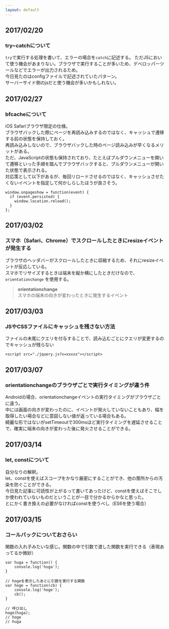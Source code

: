 ```yaml
---
layout: default
---
```


## 2017/02/20
### try~catchについて  
`try`で実行する処理を書いて、エラーの場合を`catch`に記述する。
ただJSにおいて使う機会があまりない。ブラウザで実行することが多いため、デベロッパーツールなどでエラーが出力されるため。  
今日見たのはconfigファイルで記述されていたパターン。  
サーバーサイド側のjsだと使う機会が多いかもしれない。  
  
## 2017/02/27  
### bfcacheについて  
iOS Safariブラウザ限定の仕様。  
ブラウザバックした際にページを再読み込みするのではなく、キャッシュで遷移する前の状態を保持しておく。  
再読み込みしないので、ブラウザバックした時のページ読み込みが早くなるメリットがある。  
ただ、JavaScriptの状態も保持されており、たとえばブルダウンメニューを開いて遷移といった手順を踏んでブラウザバックすると、プルダウンメニューが開いた状態で表示される。  
対応策として以下があるが、毎回リロードさせるのではなく、キャッシュさせたくないイベントを指定して何かしらしたほうが良さそう。
```
window.onpageshow = function(event) {
  if (event.persisted) {
    window.location.reload();
  }
};
```
  
## 2017/03/02  
### スマホ（Safari、Chrome）でスクロールしたときにresizeイベントが発生する  
ブラウザのヘッダバーがスクロールしたときに収縮するため、それにresizeイベントが反応している。  
スマホでリサイズするときは端末を縦か横にしたときだけなので、`orientationchange` を使用する。  
> **orientationchange**  
スマホの端末の向きが変わったときに発生するイベント
  
## 2017/03/03  
### JSやCSSファイルにキャッシュを残さない方法  
ファイルの末尾にクエリを付与することで、読み込むごとにクエリが変更するのでキャッシュが残らない  
```
<script src="./jquery.js?v=xxxxx"></script>
```


  
## 2017/03/07
### orientationchangeのブラウザごとで実行タイミングが違う件  
Androidの場合、orientationchangeイベントの実行タイミングがブラウザごとに違う。  
中には画面の向きが変わったのに、イベントが発火していないこともあり、幅を取得したい場合などに意図しない値が返っている場合もある。  
綺麗な形ではないがsetTimeoutで300msほど実行タイミングを遅延させることで、確実に端末の向きが変わった後に発火させることができる。  
  

## 2017/03/14
### let, constについて
自分なりの解釈。  
let、constを使えばスコープをかなり厳密にすることができ、他の箇所からの汚染を防ぐことができる。  
今日見た記事に可読性が上がるって書いてあったけど、constを使えばそこでしか使われていないものだということが一目で分かるからかなと思った。  
とにかく書き換えの必要がなければconstを使うべし（ES6を使う場合）  
  

## 2017/03/15  
### コールバックについておさらい  
関数の入れ子みたいな感じ。関数の中で引数で渡した関数を実行できる（表現あってるか微妙）  
```
var huga = function() {
    console.log('huga');
}

// hogeを表示したあとに引数を実行する関数
var hoge = function(cb) {
    console.log('hoge');
    cb();
}

// 呼び出し
hoge(huga);
// hoge
// huga

```